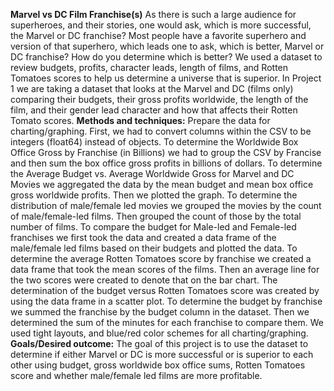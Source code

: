 **Marvel vs DC Film Franchise(s)**
As there is such a large audience for superheroes, and their stories, one would ask, which is more successful, the Marvel or DC franchise? Most people have a favorite superhero and version of that superhero, which leads one to ask, which is better, Marvel or DC franchise? How do you determine which is better?  We used a dataset to review budgets, profits, character leads, length of films, and Rotten Tomatoes scores to help us determine a universe that is superior.  In Project 1 we are taking a dataset that looks at the Marvel and DC (films only) comparing their budgets, their gross profits worldwide, the length of the film, and their gender lead character and how that affects their Rotten Tomato scores. 
**Methods and techniques:**
Prepare the data for charting/graphing. First, we had to convert columns within the CSV to be integers (float64) instead of objects. 
To determine the Worldwide Box Office Gross by Franchise (in Billions) we had to group the CSV by Francise and then sum the box office gross profits in billions of dollars. 
To determine the Average Budget vs. Average Worldwide Gross for Marvel and DC Movies we aggregated the data by the mean budget and mean box office gross worldwide profits. Then we plotted the graph. 
To determine the distribution of male/female led movies we grouped the movies by the count of male/female-led films. Then grouped the count of those by the total number of films. 
To compare the budget for Male-led and Female-led franchises we first took the data and created a data frame of the male/female led films based on their budgets and plotted the data. 
To determine the average Rotten Tomatoes score by franchise we created a data frame that took the mean scores of the films. Then an average line for the two scores were created to denote that on the bar chart. 
The determination of the budget versus Rotten Tomatoes score was created by using the data frame in a scatter plot. 
To determine the budget by franchise we summed the franchise by the budget column in the dataset. Then we determined the sum of the minutes for each franchise to compare them. 
We used tight layouts, and blue/red color schemes for all charting/graphing. 
**Goals/Desired outcome:**
The goal of this project is to use the dataset to determine if either Marvel or DC is more successful or is superior to each other using budget, gross worldwide box office sums, Rotten Tomatoes score and whether male/female led films are more profitable. 
